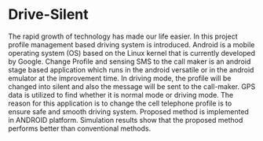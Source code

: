 # Drive-Silent
The rapid growth of technology has made our life easier. In this project profile management based driving system is introduced. Android is a mobile operating system (OS) based on the Linux kernel that is currently developed by Google. Change Profile and sensing SMS to the call maker is an android stage based application which runs in the android versatile or in the android emulator at the improvement time. In driving mode, the profile will be changed into silent and also the message will be sent to the call-maker. GPS data is utilized to find whether it is normal mode or driving mode. The reason for this application is to change the cell telephone profile is to ensure safe and smooth driving system. Proposed method is implemented in ANDROID platform. Simulation results show that the proposed method performs better than conventional methods.
